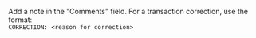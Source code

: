 Add a note in the "Comments" field. For a transaction correction, use the format:  
`CORRECTION: <reason for correction>`

